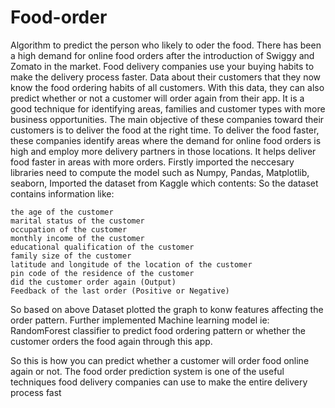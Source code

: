 # Food-order
Algorithm to predict the person who likely to oder the food.
There has been a high demand for online food orders after the introduction of Swiggy and Zomato in the market. Food delivery companies use your buying habits to make the delivery process faster. Data about their customers that they now know the food ordering habits of all customers. With this data, they can also predict whether or not a customer will order again from their app. It is a good technique for identifying areas, families and customer types with more business opportunities.
The main objective of these companies toward their customers is to deliver the food at the right time. To deliver the food faster, these companies identify areas where the demand for online food orders is high and employ more delivery partners in those locations. It helps deliver food faster in areas with more orders.
Firstly imported the neccesary libraries need to compute the model such as Numpy, Pandas, Matplotlib, seaborn, 
Imported the dataset from Kaggle which contents:
So the dataset contains information like:

    the age of the customer
    marital status of the customer
    occupation of the customer
    monthly income of the customer
    educational qualification of the customer
    family size of the customer
    latitude and longitude of the location of the customer
    pin code of the residence of the customer
    did the customer order again (Output)
    Feedback of the last order (Positive or Negative)
    
So based on above Dataset plotted the graph to konw features affecting the order pattern.
Further implemented Machine learning model ie: RandomForest classifier to predict food ordering pattern or whether the customer orders the food again through this app.

So this is how you can predict whether a customer will order food online again or not. The food order prediction system is one of the useful techniques food delivery companies can use to make the entire delivery process fast
